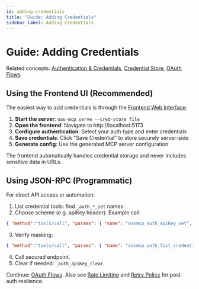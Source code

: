 ```yaml
---
id: adding-credentials
title: "Guide: Adding Credentials"
sidebar_label: Adding Credentials
---
```


# Guide: Adding Credentials

Related concepts: [Authentication & Credentials](authentication-credentials.md), [Credential Store](credential-store.md), [OAuth Flows](oauth-flows.md)

## Using the Frontend UI (Recommended)

The easiest way to add credentials is through the [Frontend Web Interface](frontend-ui.md):

1. **Start the server**: `oas-mcp serve --cred-store file`
2. **Open the frontend**: Navigate to http://localhost:5173 
3. **Configure authentication**: Select your auth type and enter credentials
4. **Save credentials**: Click "Save Credential" to store securely server-side
5. **Generate config**: Use the generated MCP server configuration

The frontend automatically handles credential storage and never includes sensitive data in URLs.

## Using JSON-RPC (Programmatic)

For direct API access or automation:

1. List credential tools: find `_auth_*_set` names.
2. Choose scheme (e.g. apiKey header). Example call:
```json
{ "method":"tools/call", "params": { "name": "oasmcp_auth_apiKey_set", "arguments": { "value": "KEY" } } }
```
3. Verify masking:
```json
{ "method":"tools/call", "params": { "name": "oasmcp_auth_list_credentials" } }
```
4. Call secured endpoint.
5. Clear if needed: `_auth_apiKey_clear`.

Continue: [OAuth Flows](oauth-flows.md). Also see [Rate Limiting](rate-limiting.md) and [Retry Policy](retry-policy.md) for post-auth resilience.
